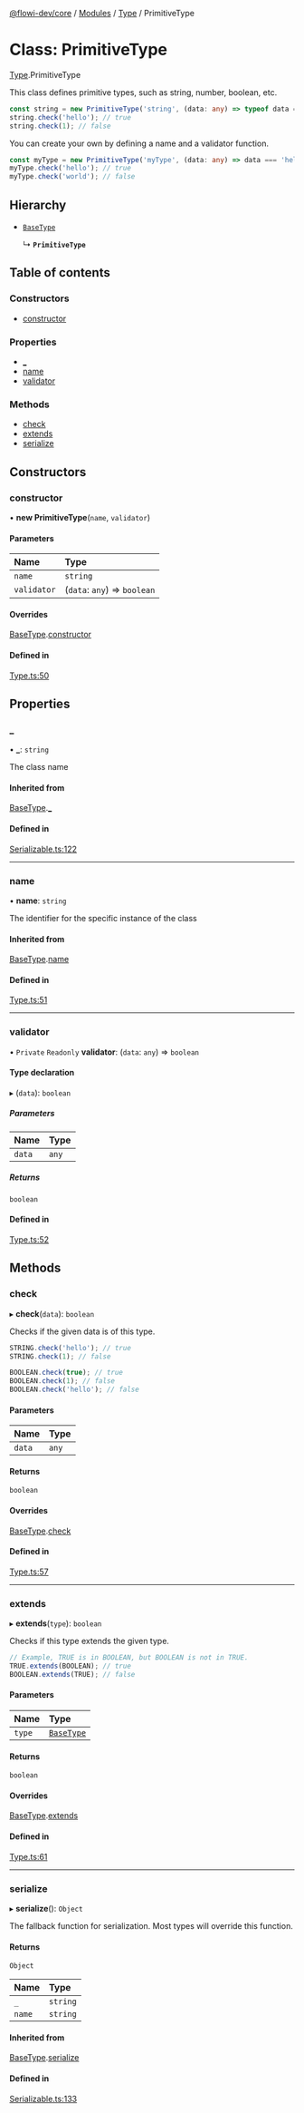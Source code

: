 [@flowi-dev/core](../README.md) / [Modules](../modules.md) / [Type](../modules/Type.md) / PrimitiveType

# Class: PrimitiveType

[Type](../modules/Type.md).PrimitiveType

This class defines primitive types, such as string, number, boolean, etc.

```ts
const string = new PrimitiveType('string', (data: any) => typeof data === 'string');
string.check('hello'); // true
string.check(1); // false
```

You can create your own by defining a name and a validator function.
```ts
const myType = new PrimitiveType('myType', (data: any) => data === 'hello');
myType.check('hello'); // true
myType.check('world'); // false
```

## Hierarchy

- [`BaseType`](Type.BaseType.md)

  ↳ **`PrimitiveType`**

## Table of contents

### Constructors

- [constructor](Type.PrimitiveType.md#constructor)

### Properties

- [\_](Type.PrimitiveType.md#_)
- [name](Type.PrimitiveType.md#name)
- [validator](Type.PrimitiveType.md#validator)

### Methods

- [check](Type.PrimitiveType.md#check)
- [extends](Type.PrimitiveType.md#extends)
- [serialize](Type.PrimitiveType.md#serialize)

## Constructors

### constructor

• **new PrimitiveType**(`name`, `validator`)

#### Parameters

| Name | Type |
| :------ | :------ |
| `name` | `string` |
| `validator` | (`data`: `any`) => `boolean` |

#### Overrides

[BaseType](Type.BaseType.md).[constructor](Type.BaseType.md#constructor)

#### Defined in

[Type.ts:50](https://github.com/flowi-dev/core/blob/9f480f3/src/classes/Type.ts#L50)

## Properties

### \_

• **\_**: `string`

The class name

#### Inherited from

[BaseType](Type.BaseType.md).[_](Type.BaseType.md#_)

#### Defined in

[Serializable.ts:122](https://github.com/flowi-dev/core/blob/9f480f3/src/classes/Serializable.ts#L122)

___

### name

• **name**: `string`

The identifier for the specific instance of the class

#### Inherited from

[BaseType](Type.BaseType.md).[name](Type.BaseType.md#name)

#### Defined in

[Type.ts:51](https://github.com/flowi-dev/core/blob/9f480f3/src/classes/Type.ts#L51)

___

### validator

• `Private` `Readonly` **validator**: (`data`: `any`) => `boolean`

#### Type declaration

▸ (`data`): `boolean`

##### Parameters

| Name | Type |
| :------ | :------ |
| `data` | `any` |

##### Returns

`boolean`

#### Defined in

[Type.ts:52](https://github.com/flowi-dev/core/blob/9f480f3/src/classes/Type.ts#L52)

## Methods

### check

▸ **check**(`data`): `boolean`

Checks if the given data is of this type.
```ts
STRING.check('hello'); // true
STRING.check(1); // false

BOOLEAN.check(true); // true
BOOLEAN.check(1); // false
BOOLEAN.check('hello'); // false
```

#### Parameters

| Name | Type |
| :------ | :------ |
| `data` | `any` |

#### Returns

`boolean`

#### Overrides

[BaseType](Type.BaseType.md).[check](Type.BaseType.md#check)

#### Defined in

[Type.ts:57](https://github.com/flowi-dev/core/blob/9f480f3/src/classes/Type.ts#L57)

___

### extends

▸ **extends**(`type`): `boolean`

Checks if this type extends the given type.

```ts
// Example, TRUE is in BOOLEAN, but BOOLEAN is not in TRUE.
TRUE.extends(BOOLEAN); // true
BOOLEAN.extends(TRUE); // false
```

#### Parameters

| Name | Type |
| :------ | :------ |
| `type` | [`BaseType`](Type.BaseType.md) |

#### Returns

`boolean`

#### Overrides

[BaseType](Type.BaseType.md).[extends](Type.BaseType.md#extends)

#### Defined in

[Type.ts:61](https://github.com/flowi-dev/core/blob/9f480f3/src/classes/Type.ts#L61)

___

### serialize

▸ **serialize**(): `Object`

The fallback function for serialization. Most types will override this function.

#### Returns

`Object`

| Name | Type |
| :------ | :------ |
| `_` | `string` |
| `name` | `string` |

#### Inherited from

[BaseType](Type.BaseType.md).[serialize](Type.BaseType.md#serialize)

#### Defined in

[Serializable.ts:133](https://github.com/flowi-dev/core/blob/9f480f3/src/classes/Serializable.ts#L133)
